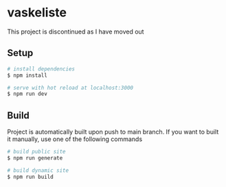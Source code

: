 # vaskeliste

This project is discontinued as I have moved out

## Setup

```bash
# install dependencies
$ npm install

# serve with hot reload at localhost:3000
$ npm run dev
```

## Build

Project is automatically built upon push to main branch. If you want to built it manually, use one of the following commands

```bash
# build public site
$ npm run generate

# build dynamic site
$ npm run build

```
